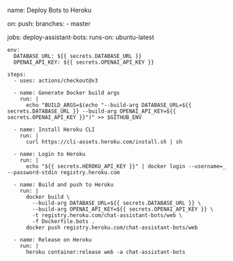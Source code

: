 name: Deploy Bots to Heroku

on:
  push:
    branches:
      - master

jobs:
  deploy-assistant-bots:
    runs-on: ubuntu-latest

    env:
      DATABASE_URL: ${{ secrets.DATABASE_URL }}
      OPENAI_API_KEY: ${{ secrets.OPENAI_API_KEY }}

    steps:
      - uses: actions/checkout@v3

      - name: Generate Docker build args
        run: |
          echo "BUILD_ARGS=$(echo "--build-arg DATABASE_URL=${{ secrets.DATABASE_URL }} --build-arg OPENAI_API_KEY=${{ secrets.OPENAI_API_KEY }}")" >> $GITHUB_ENV

      - name: Install Heroku CLI
        run: |
          curl https://cli-assets.heroku.com/install.sh | sh

      - name: Login to Heroku
        run: |
          echo "${{ secrets.HEROKU_API_KEY }}" | docker login --username=_ --password-stdin registry.heroku.com

      - name: Build and push to Heroku
        run: |
          docker build \
            --build-arg DATABASE_URL=${{ secrets.DATABASE_URL }} \
            --build-arg OPENAI_API_KEY=${{ secrets.OPENAI_API_KEY }} \
            -t registry.heroku.com/chat-assistant-bots/web \
            -f Dockerfile.bots .
          docker push registry.heroku.com/chat-assistant-bots/web

      - name: Release on Heroku
        run: |
          heroku container:release web -a chat-assistant-bots
